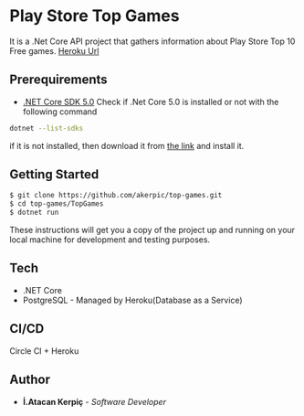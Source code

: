 # Play Store Top Games
It is a .Net Core API project that gathers information about Play Store Top 10 Free games.
[Heroku Url](https://play-store-top-games.herokuapp.com/swagger/index.html)

## Prerequirements

* [.NET Core SDK 5.0](https://www.microsoft.com/net/download) Check if .Net Core 5.0 is installed or not with the following command
``` bash
dotnet --list-sdks
```
if it is not installed, then download it from [the link](https://www.microsoft.com/net/download) and install it.

## Getting Started

``` bash
$ git clone https://github.com/akerpic/top-games.git
$ cd top-games/TopGames
$ dotnet run
```
These instructions will get you a copy of the project up and running on your local machine for development and testing purposes.

## Tech
- .NET Core 
- PostgreSQL - Managed by Heroku(Database as a Service)

## CI/CD
Circle CI + Heroku


## Author
* **İ.Atacan Kerpiç** - *Software Developer* 
